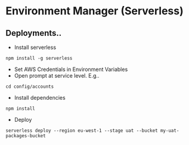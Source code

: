 # Environment Manager (Serverless)

## Deployments..

- Install serverless

``` npm install -g serverless ```

- Set AWS Credentials in Environment Variables
- Open prompt at service level. E.g..

``` cd config/accounts ```

- Install dependencies

``` npm install ```

- Deploy

``` serverless deploy --region eu-west-1 --stage uat --bucket my-uat-packages-bucket ```